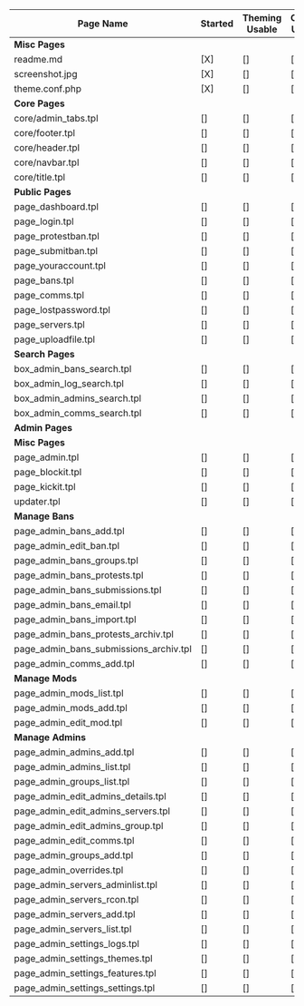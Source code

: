 | Page Name                              | Started | Theming Usable | Coding Usable | Related Issues |
| -------------------------------------- | ------- | -------------- | ------------- | -------------- |
| **Misc Pages**                         |         |                |               |                |
| readme.md                              | [X]      | []             | []            |                |
| screenshot.jpg                         | [X]      | []             | []            |                |
| theme.conf.php                         | [X]      | []             | []            |                |
| **Core Pages**                         |         |                |               |                |
| core/admin_tabs.tpl                    | []      | []             | []            |                |
| core/footer.tpl                        | []      | []             | []            |                |
| core/header.tpl                        | []      | []             | []            |                |
| core/navbar.tpl                        | []      | []             | []            |                |
| core/title.tpl                         | []      | []             | []            |                |
| **Public Pages**                       |         |                |               |                |
| page_dashboard.tpl                     | []      | []             | []            |                |
| page_login.tpl                         | []      | []             | []            |                |
| page_protestban.tpl                    | []      | []             | []            |                |
| page_submitban.tpl                     | []      | []             | []            |                |
| page_youraccount.tpl                   | []      | []             | []            |                |
| page_bans.tpl                          | []      | []             | []            |                |
| page_comms.tpl                         | []      | []             | []            |                |
| page_lostpassword.tpl                  | []      | []             | []            |                |
| page_servers.tpl                       | []      | []             | []            |                |
| page_uploadfile.tpl                    | []      | []             | []            |                |
| **Search Pages**                       |         |                |               |                |
| box_admin_bans_search.tpl              | []      | []             | []            |                |
| box_admin_log_search.tpl               | []      | []             | []            |                |
| box_admin_admins_search.tpl            | []      | []             | []            |                |
| box_admin_comms_search.tpl             | []      | []             | []            |                |
| **Admin Pages**                        |         |                |               |                |
| **Misc Pages**                         |         |                |               |                |
| page_admin.tpl                         | []      | []             | []            |                |
| page_blockit.tpl                       | []      | []             | []            |                |
| page_kickit.tpl                        | []      | []             | []            |                |
| updater.tpl                            | []      | []             | []            |                |
| **Manage Bans**                        |         |                |               |                |
| page_admin_bans_add.tpl                | []      | []             | []            |                |
| page_admin_edit_ban.tpl                | []      | []             | []            |                |
| page_admin_bans_groups.tpl             | []      | []             | []            |                |
| page_admin_bans_protests.tpl           | []      | []             | []            |                |
| page_admin_bans_submissions.tpl        | []      | []             | []            |                |
| page_admin_bans_email.tpl              | []      | []             | []            |                |
| page_admin_bans_import.tpl             | []      | []             | []            |                |
| page_admin_bans_protests_archiv.tpl    | []      | []             | []            |                |
| page_admin_bans_submissions_archiv.tpl | []      | []             | []            |                |
| page_admin_comms_add.tpl               | []      | []             | []            |                |
| **Manage Mods**                        |         |                |               |                |
| page_admin_mods_list.tpl               | []      | []             | []            |                |
| page_admin_mods_add.tpl                | []      | []             | []            |                |
| page_admin_edit_mod.tpl                | []      | []             | []            |                |
| **Manage Admins**                      |         |                |               |                |
| page_admin_admins_add.tpl              | []      | []             | []            |                |
| page_admin_admins_list.tpl             | []      | []             | []            |                |
| page_admin_groups_list.tpl             | []      | []             | []            |                |
| page_admin_edit_admins_details.tpl     | []      | []             | []            |                |
| page_admin_edit_admins_servers.tpl     | []      | []             | []            |                |
| page_admin_edit_admins_group.tpl       | []      | []             | []            |                |
| page_admin_edit_comms.tpl              | []      | []             | []            |                |
| page_admin_groups_add.tpl              | []      | []             | []            |                |
| page_admin_overrides.tpl               | []      | []             | []            |                |
| page_admin_servers_adminlist.tpl       | []      | []             | []            |                |
| page_admin_servers_rcon.tpl            | []      | []             | []            |                |
| page_admin_servers_add.tpl             | []      | []             | []            |                |
| page_admin_servers_list.tpl            | []      | []             | []            |                |
| page_admin_settings_logs.tpl           | []      | []             | []            |                |
| page_admin_settings_themes.tpl         | []      | []             | []            |                |
| page_admin_settings_features.tpl       | []      | []             | []            |                |
| page_admin_settings_settings.tpl       | []      | []             | []            |                |
